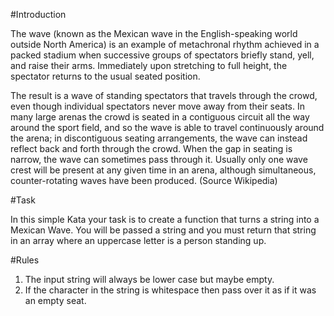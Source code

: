 #Introduction

   The wave (known as the Mexican wave in the English-speaking world outside North America)
is an example of metachronal rhythm achieved in a packed stadium when successive groups of spectators briefly stand,
yell, and raise their arms. Immediately upon stretching to full height, the spectator returns to the usual seated position.

   The result is a wave of standing spectators that travels through the crowd, even though individual spectators never move away from their seats.
In many large arenas the crowd is seated in a contiguous circuit all the way around the sport field, and so the wave is able to travel continuously around the arena;
in discontiguous seating arrangements, the wave can instead reflect back and forth through the crowd. When the gap in seating is narrow, the wave can sometimes pass through it.
Usually only one wave crest will be present at any given time in an arena, although simultaneous, counter-rotating waves have been produced. (Source Wikipedia)

#Task

In this simple Kata your task is to create a function that turns a string into a Mexican Wave. 
You will be passed a string and you must return that string in an array where an uppercase letter is a person standing up.

#Rules
 
 1.  The input string will always be lower case but maybe empty.
 2.  If the character in the string is whitespace then pass over it as if it was an empty seat.